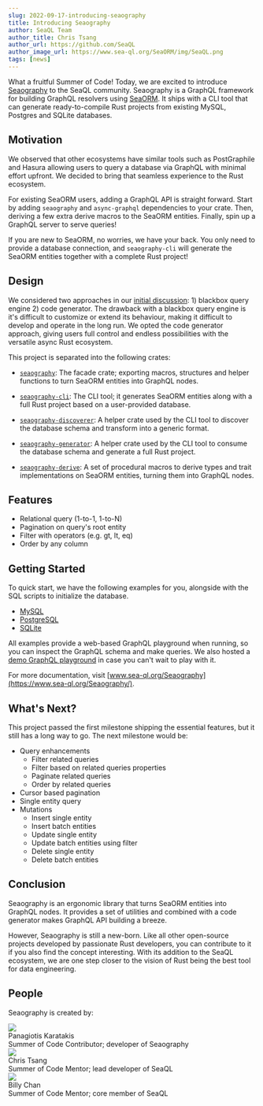```yaml
---
slug: 2022-09-17-introducing-seaography
title: Introducing Seaography
author: SeaQL Team
author_title: Chris Tsang
author_url: https://github.com/SeaQL
author_image_url: https://www.sea-ql.org/SeaORM/img/SeaQL.png
tags: [news]
---
```


What a fruitful Summer of Code! Today, we are excited to introduce [Seaography](https://github.com/SeaQL/seaography) to the SeaQL community. Seaography is a GraphQL framework for building GraphQL resolvers using [SeaORM](https://github.com/SeaQL/sea-orm). It ships with a CLI tool that can generate ready-to-compile Rust projects from existing MySQL, Postgres and SQLite databases.

## Motivation

We observed that other ecosystems have similar tools such as PostGraphile and Hasura allowing users to query a database via GraphQL with minimal effort upfront. We decided to bring that seamless experience to the Rust ecosystem.

For existing SeaORM users, adding a GraphQL API is straight forward. Start by adding `seaography` and `async-graphql` dependencies to your crate. Then, deriving a few extra derive macros to the SeaORM entities. Finally, spin up a GraphQL server to serve queries!

If you are new to SeaORM, no worries, we have your back. You only need to provide a database connection, and `seaography-cli` will generate the SeaORM entities together with a complete Rust project!

## Design

We considered two approaches in our [initial discussion](https://github.com/SeaQL/summer-of-code/discussions/12): 1) blackbox query engine 2) code generator. The drawback with a blackbox query engine is it's difficult to customize or extend its behaviour, making it difficult to develop and operate in the long run. We opted the code generator approach, giving users full control and endless possibilities with the versatile async Rust ecosystem.

This project is separated into the following crates:

* [`seaography`](https://github.com/SeaQL/seaography): The facade crate; exporting macros, structures and helper functions to turn SeaORM entities into GraphQL nodes.

* [`seaography-cli`](https://github.com/SeaQL/seaography/tree/main/cli): The CLI tool; it generates SeaORM entities along with a full Rust project based on a user-provided database.

* [`seaography-discoverer`](https://github.com/SeaQL/seaography/tree/main/discoverer): A helper crate used by the CLI tool to discover the database schema and transform into a generic format.

* [`seaography-generator`](https://github.com/SeaQL/seaography/tree/main/generator): A helper crate used by the CLI tool to consume the database schema and generate a full Rust project.

* [`seaography-derive`](https://github.com/SeaQL/seaography/tree/main/derive): A set of procedural macros to derive types and trait implementations on SeaORM entities, turning them into GraphQL nodes.

## Features

* Relational query (1-to-1, 1-to-N)
* Pagination on query's root entity
* Filter with operators (e.g. gt, lt, eq)
* Order by any column

## Getting Started

To quick start, we have the following examples for you, alongside with the SQL scripts to initialize the database.

* [MySQL](https://github.com/SeaQL/seaography/tree/main/examples/mysql)
* [PostgreSQL](https://github.com/SeaQL/seaography/tree/main/examples/postgres)
* [SQLite](https://github.com/SeaQL/seaography/tree/main/examples/sqlite)

All examples provide a web-based GraphQL playground when running, so you can inspect the GraphQL schema and make queries. We also hosted a [demo GraphQL playground](https://playground.sea-ql.org/seaography) in case you can't wait to play with it.

For more documentation, visit [www.sea-ql.org/Seaography](https://www.sea-ql.org/Seaography/).

## What's Next?

This project passed the first milestone shipping the essential features, but it still has a long way to go. The next milestone would be:

* Query enhancements
  * Filter related queries
  * Filter based on related queries properties
  * Paginate related queries
  * Order by related queries
* Cursor based pagination
* Single entity query
* Mutations
  * Insert single entity
  * Insert batch entities
  * Update single entity
  * Update batch entities using filter
  * Delete single entity
  * Delete batch entities

## Conclusion

Seaography is an ergonomic library that turns SeaORM entities into GraphQL nodes. It provides a set of utilities and combined with a code generator makes GraphQL API building a breeze.

However, Seaography is still a new-born. Like all other open-source projects developed by passionate Rust developers, you can contribute to it if you also find the concept interesting. With its addition to the SeaQL ecosystem, we are one step closer to the vision of Rust being the best tool for data engineering.

## People

Seaography is created by:

<div className="container">
    <div className="row">
        <div className="col col--3 margin-bottom--md">
            <div className="avatar">
                <a className="avatar__photo-link avatar__photo avatar__photo--sm" href="https://github.com/karatakis">
                    <img src="https://avatars.githubusercontent.com/u/7329022?v=4" />
                </a>
                <div className="avatar__intro">
                    <div className="avatar__name">
                        Panagiotis Karatakis
                    </div>
                    Summer of Code Contributor; developer of Seaography
                </div>
            </div>
        </div>
        <div className="col col--3 margin-bottom--md">
            <div className="avatar">
                <a className="avatar__photo-link avatar__photo avatar__photo--sm" href="https://github.com/tyt2y3">
                    <img src="https://avatars.githubusercontent.com/u/1782664?v=4" />
                </a>
                <div className="avatar__intro">
                    <div className="avatar__name">
                        Chris Tsang
                    </div>
                    Summer of Code Mentor; lead developer of SeaQL
                </div>
            </div>
        </div>
        <div className="col col--3 margin-bottom--md">
            <div className="avatar">
                <a className="avatar__photo-link avatar__photo avatar__photo--sm" href="https://github.com/billy1624">
                    <img src="https://avatars.githubusercontent.com/u/30400950?v=4" />
                </a>
                <div className="avatar__intro">
                    <div className="avatar__name">
                        Billy Chan
                    </div>
                    Summer of Code Mentor; core member of SeaQL
                </div>
            </div>
        </div>
    </div>
</div>
